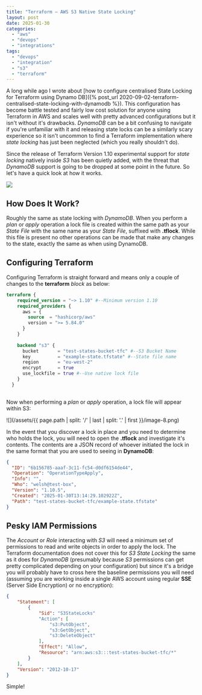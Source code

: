 ```yaml
---
title: "Terraform – AWS S3 Native State Locking"
layout: post
date: 2025-01-30
categories: 
  - "aws"
  - "devops"
  - "integrations"
tags: 
  - "devops"
  - "integration"
  - "s3"
  - "terraform"
---
```


A long while ago I wrote about [how to configure centralised State Locking for Terraform using Dynamo DB]({% post_url 2020-09-02-terraform-centralised-state-locking-with-dynamodb %}). This configuration has become battle tested and fairly low cost solution for anyone using Terraform in AWS and scales well with pretty advanced configurations but it isn't without it's drawbacks. _DynamoDB_ can be a bit confusing to navigate if you're unfamiliar with it and releasing state locks can be a similarly scary experience so it isn't uncommon to find a Terraform implementation where _state locking_ has just been neglected (which you really shouldn't do).

Since the release of Terraform Version 1.10 experimental support for _state locking_ natively inside _S3_ has been quietly added, with the threat that _DynamoDB_ support is going to be dropped at some point in the future. So let's have a quick look at how it works.

<img src="/assets/{{ page.path | split: '/' | last | split: '.' | first }}/01-4.png" class="scaled-img-75">

## How Does It Work?

Roughly the same as state locking with _DynamoDB_. When you perform a _plan_ or _apply_ operation a lock file is created within the same path as your _State File_ with the same name as your _State File_, suffixed with **.tflock**. While this file is present no other operations can be made that make any changes to the state, exactly the same as when using DynamoDB.

## Configuring Terraform

Configuring Terraform is straight forward and means only a couple of changes to the **terraform** _block_ as below:

```terraform
terraform {
    required_version = "~> 1.10" #--Minimum version 1.10
    required_providers {
      aws = {
        source  = "hashicorp/aws"
        version = ">= 5.84.0"
      }
    }
  
    backend "s3" {
      bucket       = "test-states-bucket-tfc" #--S3 Bucket Name
      key          = "example-state.tfstate" #--State file name
      region       = "eu-west-2"
      encrypt      = true
      use_lockfile = true #--Use native lock file
    }
  }
  
```

Now when performing a _plan_ or _apply_ operation, a lock file will appear within S3:

![](/assets/{{ page.path | split: '/' | last | split: '.' | first }}/image-8.png)

In the event that you discover a lock in place and you need to determine who holds the lock, you will need to open the **.tflock** and investigate it's contents. The contents are a JSON record of whoever initiated the lock in the same format that you are used to seeing in **DynamoDB**:

```json
{
  "ID": "6b156785-aaaf-3c11-fc54-d0df6154de44",
  "Operation": "OperationTypeApply",
  "Info": "",
  "Who": "welsh@test-box",
  "Version": "1.10.5",
  "Created": "2025-01-30T13:14:29.102922Z",
  "Path": "test-states-bucket-tfc/example-state.tfstate"
}

```

## Pesky IAM Permissions

The _Account_ or _Role_ interacting with _S3_ will need a minimum set of permissions to read and write objects in order to apply the lock. The Terraform documentation does not cover this for _S3 State Locking_ the same as it does for _DynamoDB_ (presumably because _S3_ permissions can get pretty complicated depending on your configuration) but since it's a bridge you will probably have to cross here the baseline permissions you will need (assuming you are working inside a single AWS account using regular **SSE** (Server Side Encryption) or no encryption):

```json
{
    "Statement": [
        {
            "Sid": "S3StateLocks"
            "Action": [
                "s3:PutObject",
                "s3:GetObject",
                "s3:DeleteObject"
            ],
            "Effect": "Allow",
            "Resource": "arn:aws:s3:::test-states-bucket-tfc/*"
        }
    ],
    "Version": "2012-10-17"
}
```

Simple!
